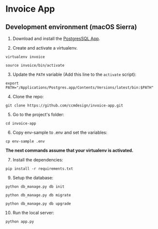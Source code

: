 # Invoice App

## Development environment (macOS Sierra)

1. Download and install the [PostgresSQL App](http://postgresapp.com/).

2. Create and activate a virtualenv.
```
virtualenv invoice
```
```
source invoice/bin/activate
```

3. Update the `PATH` variable (Add this line to the `activate` script):
```
export PATH="/Applications/Postgres.app/Contents/Versions/latest/bin:$PATH"
```

4. Clone the repo:
```
git clone https://github.com/ccmdesign/invoice-app.git
```

5. Go to the project's folder:
```
cd invoice-app
```

6. Copy env-sample to .env and set the variables:
```
cp env-sample .env
```

**The next commands assume that your virtualenv is activated.**

7. Install the dependencies:
```
pip install -r requirements.txt
```

9. Setup the database:
```
python db_manage.py db init
```
```
python db_manage.py db migrate
```
```
python db_manage.py db upgrade
```

10. Run the local server:
```
python app.py
```
